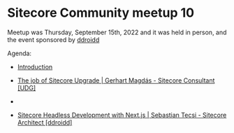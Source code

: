 # Sitecore Community meetup 10

Meetup was Thursday, September 15th, 2022 and it was held in person, and the event sponsored by [ddroidd](https://www.ddroidd.com/)

Agenda:

- [Introduction](https://github.com/SUGCLJ/Sitecore-Community-meetup-10/blob/main/Presentations/_1%20Sitecore%20Meetup%20(10)%20intro%2C%20Cluj-Napoca.pdf)

- [The job of Sitecore Upgrade | Gerhart Magdás - Sitecore Consultant [UDG]](https://github.com/SUGCLJ/Sitecore-Community-meetup-10/blob/main/Presentations/The%20Job%20of%20Sitecore%20Upgrades.pdf)
- 
- [Sitecore Headless Development with Next.js | Sebastian Tecsi - Sitecore Architect [ddroidd]](https://github.com/SUGCLJ/Sitecore-Community-meetup-10/blob/main/Presentations/_02%20-%20Sitecore%20Headless%20Development%20with%20Next.js.pdf)
